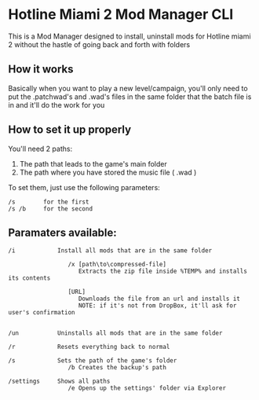 # Hotline Miami 2 Mod Manager CLI

This is a Mod Manager designed to install, uninstall mods for Hotline miami 2 without the hastle of going back and forth with folders

## How it works

Basically when you want to play a new level/campaign, you'll only need to put the .patchwad's and .wad's files in the same folder that the batch file is in and it'll do the work for you

## How to set it up properly

You'll need 2 paths:
1. The path that leads to the game's main folder
2. The path where you have stored the music file ( .wad )

To set them, just use the following parameters: 
```
/s        for the first
/s /b     for the second
```

## Paramaters available:
```
/i            Install all mods that are in the same folder

                 /x [path\to\compressed-file] 
                    Extracts the zip file inside %TEMP% and installs its contents

                 [URL]
                    Downloads the file from an url and installs it
                    NOTE: if it's not from DropBox, it'll ask for user's confirmation
                    

/un           Uninstalls all mods that are in the same folder

/r            Resets everything back to normal

/s            Sets the path of the game's folder
                 /b Creates the backup's path
     
/settings     Shows all paths
                 /e Opens up the settings' folder via Explorer
```